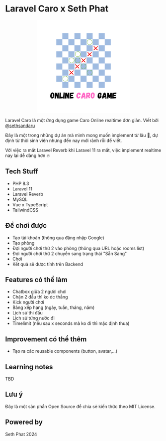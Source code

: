 # Laravel Caro x Seth Phat

<p align="center" width="100%">
    <img src="./resources/web-app/assets/logo.png" align="center" width="300">
</p>

Laravel Caro là một ứng dụng game Caro Online realtime đơn giản. Viết bởi [@sethsandaru](https://github.com/sethsandaru)

Đây là một trong những dự án mà mình mong muốn implement từ lâu 🥰, dự định từ thời sinh viên nhưng đến nay mới 
rảnh rỗi để viết.

Với việc ra mắt Laravel Reverb khi Laravel 11 ra mắt, việc implement realtime nay lại dễ dàng hơn 🔥

## Tech Stuff

- PHP 8.3
- Laravel 11
- Laravel Reverb
- MySQL
- Vue x TypeScript
- TailwindCSS

## Để chơi được

- Tạo tài khoản (thông qua đăng nhập Google)
- Tạo phòng
- Đợi người chơi thứ 2 vào phòng (thông qua URL hoặc rooms list)
- Đợi người chơi thứ 2 chuyển sang trạng thái "Sẵn Sàng"
- Chơi
- Kết quả sẽ được tính trên Backend

## Features có thể làm

- Chatbox giữa 2 người chơi
- Chặn 2 đầu thì ko dc thắng
- Kick người chơi
- Bảng xếp hạng (ngày, tuần, tháng, năm)
- Lịch sử thi đấu
- Lịch sử từng nước đi
- Timelimit (nếu sau x seconds mà ko đi thì mặc định thua)

## Improvement có thể thêm
- Tạo ra các reusable components (button, avatar,...)

## Learning notes

TBD

## Lưu ý

Đây là một sản phẩn Open Source để chia sẻ kiến thức theo MIT License. 

## Powered by

Seth Phat 2024
